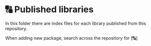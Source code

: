 # 🔠 Published libraries

In this folder there are index files for each library published from this repository.


When adding new package, search across the repository for [🔠]

